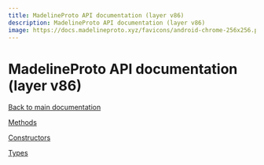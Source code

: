 ```yaml
---
title: MadelineProto API documentation (layer v86)
description: MadelineProto API documentation (layer v86)
image: https://docs.madelineproto.xyz/favicons/android-chrome-256x256.png
---
```

# MadelineProto API documentation (layer v86)  

[Back to main documentation](..)  


[Methods](methods/)

[Constructors](constructors/)

[Types](types/)